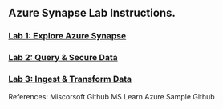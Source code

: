 ## Azure Synapse Lab Instructions.

### [Lab 1: Explore Azure Synapse](/lab/Explore%20Azure%20Synapse.pdf)

### [Lab 2: Query & Secure Data](/lab2.md#lab-2-query--secure-data)

### [Lab 3: Ingest & Transform Data](/lab3.md)

References:
  Miscorsoft Github
  MS Learn
  Azure Sample Github
